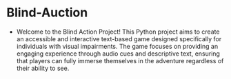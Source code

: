# Blind-Auction
* Welcome to the Blind Action Project! This Python project aims to create an accessible and interactive text-based game designed specifically for individuals with visual impairments. The game focuses on providing an engaging experience through audio cues and descriptive text, ensuring that players can fully immerse themselves in the adventure regardless of their ability to see.
